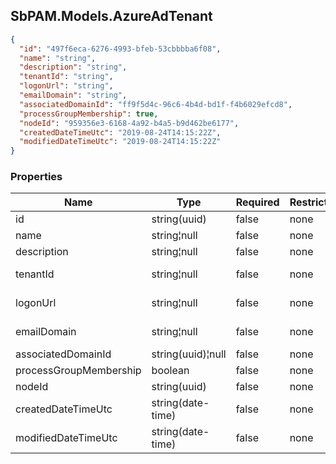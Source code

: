 
<h2 id="tocS_SbPAM.Models.AzureAdTenant">SbPAM.Models.AzureAdTenant</h2>

<a id="schemasbpam.models.azureadtenant"></a>
<a id="schema_SbPAM.Models.AzureAdTenant"></a>
<a id="tocSsbpam.models.azureadtenant"></a>
<a id="tocssbpam.models.azureadtenant"></a>

```json
{
  "id": "497f6eca-6276-4993-bfeb-53cbbbba6f08",
  "name": "string",
  "description": "string",
  "tenantId": "string",
  "logonUrl": "string",
  "emailDomain": "string",
  "associatedDomainId": "ff9f5d4c-96c6-4b4d-bd1f-f4b6029efcd8",
  "processGroupMembership": true,
  "nodeId": "959356e3-6168-4a92-b4a5-b9d462be6177",
  "createdDateTimeUtc": "2019-08-24T14:15:22Z",
  "modifiedDateTimeUtc": "2019-08-24T14:15:22Z"
}

```

### Properties

|Name|Type|Required|Restrictions|Description|
|---|---|---|---|---|
|id|string(uuid)|false|none|Unique Id|
|name|string¦null|false|none|Required - name of AzureAD tenant|
|description|string¦null|false|none|Description of the AzureAD tenant|
|tenantId|string¦null|false|none|Required - tenant identifier<br>"https://login.microsoftonline.com/$TenantId/oauth2/v2.0/token"|
|logonUrl|string¦null|false|none|Required - where to send the browser for the user to get into the site; typically a login page|
|emailDomain|string¦null|false|none|The '@whatever.com' part of the email address <br>Activity Token random characters will form the prefix|
|associatedDomainId|string(uuid)¦null|false|none|Optional link to ActiveDirectory domain|
|processGroupMembership|boolean|false|none|Enable/disable group membership processing|
|nodeId|string(uuid)|false|none|none|
|createdDateTimeUtc|string(date-time)|false|none|none|
|modifiedDateTimeUtc|string(date-time)|false|none|none|


